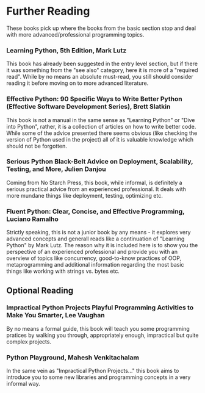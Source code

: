 # Further Reading 

These books pick up where the books from the basic section stop and deal with more advanced/professional programming topics.

### Learning Python, 5th Edition, Mark Lutz
This book has already been suggested in the entry level section, but if there it was something from the "see also" category, here it is more of a "required read". While by no means an absolute must-read, you still should consider reading it before moving on to more advanced literature.

### Effective Python: 90 Specific Ways to Write Better Python (Effective Software Development Series), Brett Slatkin
This book is not a manual in the same sense as "Learning Python" or "Dive into Python", rather, it is a collection of articles on how to write better code. While some of the advice presented there seems obvious (like checking the version of Python used in the project) all of it is valuable knowledge which should not be forgotten.

### Serious Python Black-Belt Advice on Deployment, Scalability, Testing, and More, Julien Danjou
Coming from No Starch Press, this book, while informal, is definitely a serious practical advice from an experienced professional. It deals with more mundane things like deployment, testing, optimizing etc.

### Fluent Python: Clear, Concise, and Effective Programming, Luciano Ramalho
Strictly speaking, this is not a junior book by any means - it explores very advanced concepts and generall reads like a continuation of "Learning Python" by Mark Lutz. The reason why it is included here is to show you the perspective of an experienced professional and provide you with an overview of topics like concurrency, good-to-know practices of OOP, metaprogramming and additional information regarding the most basic things like working with strings vs. bytes etc.  

## Optional Reading
### Impractical Python Projects Playful Programming Activities to Make You Smarter, Lee Vaughan
By no means a formal guide, this book will teach you some programming pratices by walking you through, appropriately enough, impractical but quite complex projects.

### Python Playground, Mahesh Venkitachalam
In the same vein as "Impractical Python Projects..." this book aims to introduce you to some new libraries and programming concepts in a very informal way.